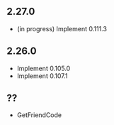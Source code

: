 ## 2.27.0 ##

- (in progress) Implement 0.111.3

## 2.26.0 ##

- Implement 0.105.0
- Implement 0.107.1

## ?? ##

- GetFriendCode

# 
